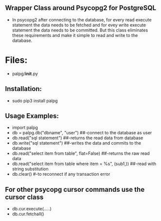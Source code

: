 ## Wrapper Class around Psycopg2 for PostgreSQL
* In psycopg2 after connecting to the database, for every read execute statement the data needs to be fetched and for evey write execute statement the data needs to be committed. But this class eliminates these requirements and make it simple to read and write to the database.

# Files:
* palpg/__init__.py

## Installation:
* sudo pip3 install palpg

## Usage Examples:
* import palpg
* db = palpg.db("dbname", "user")  ##-connect to the database as user
* db.read("sql statement")  ##-returns the read data from database
* db.write("sql statement")  ##-writes the data and commits to the database
* db.read("select item from table", flat=False)  ##-returns the raw read data 
* db.read("select item from table where item = %s", (sub1,))  ##-read with string substitution
* db.clear()  #-to reconnect if any transaction error

## For other psycopg cursor commands use the cursor class
* db.cur.execute(.....)
* db.cur.fetchall()

